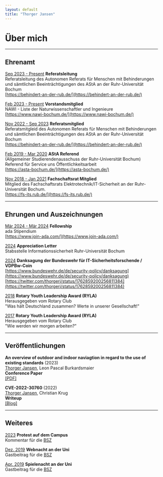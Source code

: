 ```yaml
---
layout: default
title: "Thorger Jansen"
---
```


# Über mich

---

## Ehrenamt
<u>Sep 2023 - Present</u> <b>Referatsleitung</b>   
Referatsleitung des Autonomen Referats für Menschen mit Behinderungen und sämtlichen Beeinträchtigungen des
AStA an der Ruhr-Universität Bochum  
[https://behindert-an-der-rub.de/](https://behindert-an-der-rub.de/)

<u>Feb 2023 - Present</u> <b>Vorstandsmitglied</b>  
NAWI - Liste der Naturwissenschaftler und Ingenieure  
[https://www.nawi-bochum.de/](https://www.nawi-bochum.de/)

<u>Nov 2022 - Sep 2023</u> <b>Referatsmitglied</b>  
Referatsmitgleid des Autonomen Referats für Menschen mit Behinderungen und sämtlichen Beeinträchtigungen des
AStA an der Ruhr-Universität Bochum  
[https://behindert-an-der-rub.de/](https://behindert-an-der-rub.de/)

<u>Feb 2019 - Mar 2020</u> <b>AStA Referend</b>  
(Allgemeiner Studierendenausschuss der Ruhr-Universität Bochum)  
Referend für Service uns Öffentlichkeitsarbeit  
[https://asta-bochum.de/](https://asta-bochum.de/)
 
<u>Nov 2018 - Jan 2021</u> <b>Fachschaftsrat Mitglied</b>  
Mitglied des Fachschaftsrats Elektrotechnik/IT-Sicherheit an der Ruhr-Universität Bochum.  
[https://fs-its.rub.de/](https://fs-its.rub.de/)

---

## Ehrungen und Auszeichnungen
<u>Mär 2024 - Mär 2024</u> <b>Fellowship </b>   
ada Stipendium  
[https://www.join-ada.com/](https://www.join-ada.com/)

<u>2024</u> <b>Appreciation Letter</b>  
Stabsstelle Informationssicherheit Ruhr-Universität Bochum

<u>2024</u> <b>Danksagung der Bundeswehr für IT-Sicherheitsforschende / VDPBw-Coin</b>  
[https://www.bundeswehr.de/de/security-policy/danksagung](https://www.bundeswehr.de/de/security-policy/danksagung)  
[https://twitter.com/thorgerj/status/1762859200256811384](https://twitter.com/thorgerj/status/1762859200256811384)

<u>2018</u> <b>Rotary Youth Leadership Award (RYLA)</b>  
Herausgegeben vom Rotary Club  
"Was hält Deutschland zusammen? Werte in unserer Gesellschaft!"

<u>2017</u> <b>Rotary Youth Leadership Award (RYLA)</b>  
Herausgegeben vom Rotary Club  
"Wie werden wir morgen arbeiten?"

---

## Veröffentlichungen

**An overview of outdoor and indoor naviagtion in regard to the use of existing standards** (2023)  
<u>Thorger Jansen</u>, Leon Pascal Burkardsmaier   
**Conference Paper**  
[[PDF]](https://hss-opus.ub.ruhr-uni-bochum.de/opus4/frontdoor/index/index/docId/10121)


**CVE-2022-30760** (2022)  
<u>Thorger Jansen</u>, Christian Krug   
**Writeup**  
[[Blog]](https://homepage.ruhr-uni-bochum.de/Christian.Krug-q97/CVE-2022-30760.html)

---

## Weiteres

<u>2023</u> <b>Protest auf dem Campus</b>  
Kommentar für die [BSZ](https://www.bszonline.de/wp-content/uploads/2023/10/bsz-1390.pdf)

<u>Dez. 2019</u> <b>Webnacht an der Uni</b>  
Gastbeitrag für die [BSZ](https://www.bszonline.de/2019/12/05/webnacht-der-uni/)

<u>Apr. 2019</u> <b>Spielenacht an der Uni</b>  
Gastbeitrag für die [BSZ](https://www.bszonline.de/2019/04/29/spielenacht-der-uni/)